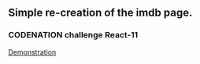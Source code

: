 ## Simple re-creation of the imdb page.
### CODENATION challenge React-11

[Demonstration](https://adoring-lumiere-802047.netlify.com/)

